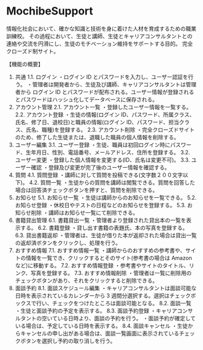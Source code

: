 # MochibeSupport
情報化社会において、確かな知識と技術を身に着けた人材を育成するための職業訓練校。
その過程において、生徒と講師、生徒とキャリアコンサルタントとの連絡や交流を円滑にし、生徒のモチベーション維持をサポートする目的。
完全クローズド制サイト。

【機能の概要】
1. 共通
  1.1. ログイン
    ・ログイン ID とパスワードを入力し、ユーザー認証を行う。
    ・管理者は開発者から、生徒及び講師、キャリアコンサルタントは管理者から
      ログイン ID とパスワードが配布される。ユーザー情報が登録されるとパスワードはハッシュ化してデータベースに保存される。
2. アカウント管理
  2.1. アカウント一覧
    ・登録したユーザー情報を一覧する。
  2.2. アカウント登録
    ・生徒の情報(ログイン ID、パスワード、所属クラス、氏名、修了日、退校日)と職員の情報(ログイン ID、パスワード、担当クラス、氏名、職種)を登録する。
  2.3. アカウント削除
    ・完全クローズドサイトのため、修了した生徒または、退職した職員の個人情報を削除する。
3. ユーザー編集 
  3.1. ユーザー登録
    ・生徒、職員は初回ログイン時にパスワード、生年月日、性別、電話番号、メールアドレス、住所を登録する。
  3.2. ユーザー変更
    ・登録した個人情報を変更する(ID、氏名は変更不可)。
  3.3. ユーザー確認
    ・登録及び変更が完了後のユーザー情報を確認する。
4. 質問
  4.1. 質問登録
    ・講師に対して質問を投稿できる(文字数２００文字以下)。
  4.2. 質問一覧
    ・生徒からの質問を講師は閲覧できる。質問を回答した場合は回答済チェックボタンを押すと、質問を削除できる。
5. お知らせ
  5.1. お知らせ一覧
    ・生徒は講師からのお知らせを一覧できる。
  5.2. お知らせ登録
    ・休校日やテストの日程などのお知らせを登録する。
  5.3. お知らせ削除
    ・講師はお知らせ一覧にて削除できる。
6. 書籍貸出管理
  6.1. 書籍貸出一覧
    ・管理者より登録された貸出本の一覧を表示する。
  6.2. 書籍登録
    ・貸し出す書籍の表題氏、本の写真を登録する。
  6.3. 貸出書籍返却
    ・管理者は、生徒が借りた本が返却された場合は貸出一覧の返却済ボタンをクリックし、処理を行う。
7. おすすめ情報
  7.1. おすすめ情報一覧
    ・講師からのおすすめの参考書や、サイトの情報を一覧でき、クリックするとそのサイト(参考書の場合は Amazon など)に移動する。
  7.2. おすすめ情報登録
    ・参考書やサイトのタイトル、リンク、写真を登録する。
  7.3. おすすめ情報削除
    ・管理者は一覧に削除用のチェックボタンがあり、それをクリックすると削除できる。
8. 面談予約
  8.1. 面談スケジュール編集
    ・キャリアコンサルタントは面談可能な日時を表示されているカレンダーから 3 週間分選択する。選択はチェックボックスで行い、チェックをつけたところは面談可能となる。
  8.2. 面談一覧
    ・生徒と面談予約の予定を表示する。
  8.3. 面談予約登録
    ・キャリアコンサルタントの空いている日時より、面談の予約を行う。
    ・面談予約が確定している場合は、予定している日時を表示する。
  8.4. 面談キャンセル
    ・生徒からキャンセルの申し出がある場合は、面談一覧画面に表示されているチェックボタンを選択し予約の取り消しを行う。


